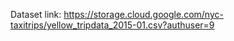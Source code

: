Dataset link:
https://storage.cloud.google.com/nyc-taxitrips/yellow_tripdata_2015-01.csv?authuser=9
